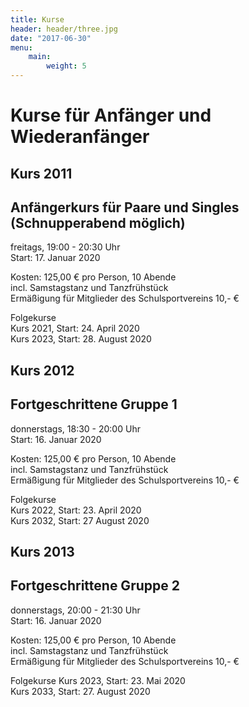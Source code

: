```yaml
---
title: Kurse
header: header/three.jpg
date: "2017-06-30"
menu:
    main:
        weight: 5
---
```


# Kurse für Anfänger und Wiederanfänger

## Kurs 2011  
## Anfängerkurs für Paare und Singles (Schnupperabend möglich)  
freitags, 19:00 - 20:30 Uhr  
Start: 17\. Januar 2020  

Kosten: 125,00 € pro Person, 10 Abende  
incl. Samstagstanz und Tanzfrühstück  
Ermäßigung für Mitglieder des Schulsportvereins 10,- €  

Folgekurse  
Kurs 2021, Start: 24. April 2020  
Kurs 2023, Start: 28. August 2020  

## Kurs 2012  
## Fortgeschrittene Gruppe 1  
donnerstags, 18:30 - 20:00 Uhr  
Start: 16\. Januar 2020  

Kosten: 125,00 € pro Person, 10 Abende  
incl. Samstagstanz und Tanzfrühstück  
Ermäßigung für Mitglieder des Schulsportvereins 10,- €  

Folgekurse  
Kurs 2022, Start: 23. April 2020  
Kurs 2032, Start: 27 August 2020  

## Kurs 2013  
## Fortgeschrittene Gruppe 2  
donnerstags, 20:00 - 21:30 Uhr  
Start: 16\. Januar 2020  

Kosten: 125,00 € pro Person, 10 Abende  
incl. Samstagstanz und Tanzfrühstück  
Ermäßigung für Mitglieder des Schulsportvereins 10,- €  

Folgekurse
Kurs 2023, Start: 23. Mai 2020  
Kurs 2033, Start: 27. August 2020  
